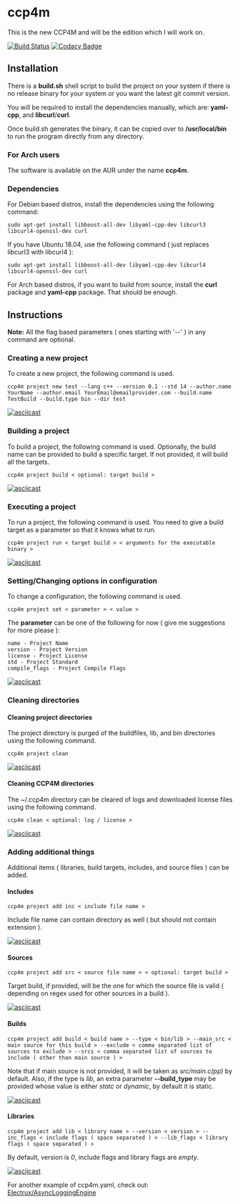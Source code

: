 # ccp4m
This is the new CCP4M and will be the edition which I will work on.

[![Build Status](https://travis-ci.org/Electrux/ccp4m.svg?branch=master)](https://travis-ci.org/Electrux/ccp4m) [![Codacy Badge](https://api.codacy.com/project/badge/Grade/d646fd7232004db58611b4eacfd5f691)](https://www.codacy.com/app/Electrux/CCP4M-Final?utm_source=github.com&amp;utm_medium=referral&amp;utm_content=Electrux/ccp4m&amp;utm_campaign=Badge_Grade)

## Installation

There is a **build.sh** shell script to build the project on your system if there is no release binary for your system or you want the latest git commit version.

You will be required to install the dependencies manually, which are: **yaml-cpp**, and **libcurl**/**curl**.

Once build.sh generates the binary, it can be copied over to **/usr/local/bin** to run the program directly from any directory.

### For Arch users

The software is available on the AUR under the name **ccp4m**.

### Dependencies

For Debian based distros, install the dependencies using the following command:
```
sudo apt-get install libboost-all-dev libyaml-cpp-dev libcurl3 libcurl4-openssl-dev curl
```

If you have Ubuntu 18.04, use the following command ( just replaces libcurl3 with libcurl4 ):
```
sudo apt-get install libboost-all-dev libyaml-cpp-dev libcurl4 libcurl4-openssl-dev curl
```

For Arch based distros, if you want to build from source, install the **curl** package and **yaml-cpp** package. That should be enough.

## Instructions

 **Note:** All the flag based parameters ( ones starting with '--' ) in any command are optional.

### Creating a new project
To create a new project, the following command is used.
```
ccp4m project new test --lang c++ --version 0.1 --std 14 --author.name YourName --author.email YourEmail@emailprovider.com --build.name TestBuild --build.type bin --dir test
```

[![asciicast](https://asciinema.org/a/176310.png)](https://asciinema.org/a/176310)

### Building a project
To build a project, the following command is used. Optionally, the build name can be provided to build a specific target. If not provided, it will build all the targets.
```
ccp4m project build < optional: target build >
```

[![asciicast](https://asciinema.org/a/176313.png)](https://asciinema.org/a/176313)

### Executing a project
To run a project, the following command is used. You need to give a build target as a parameter so that it knows what to run.
```
ccp4m project run < target build > < arguments for the executable binary >
```

[![asciicast](https://asciinema.org/a/176314.png)](https://asciinema.org/a/176314)

### Setting/Changing options in configuration
To change a configuration, the following command is used.
```
ccp4m project set < parameter > < value >
```
The **parameter** can be one of the following for now ( give me suggestions for more please ):

	name - Project Name
	version - Project Version
	license - Project License
	std - Project Standard
	compile_flags - Project Compile Flags

[![asciicast](https://asciinema.org/a/176315.png)](https://asciinema.org/a/176315)

### Cleaning directories

#### Cleaning project directories
The project directory is purged of the buildfiles, lib, and bin directories using the following command.
```
ccp4m project clean
```

[![asciicast](https://asciinema.org/a/176316.png)](https://asciinema.org/a/176316)

#### Cleaning CCP4M directories
The ~/.ccp4m directory can be cleared of logs and downloaded license files using the following command.
```
ccp4m clean < optional: log / license >
```

[![asciicast](https://asciinema.org/a/176317.png)](https://asciinema.org/a/176317)

### Adding additional things
Additional items ( libraries, build targets, includes, and source files ) can be added.

#### Includes
```
ccp4m project add inc < include file name >
```
Include file name can contain directory as well ( but should not contain extension ).

[![asciicast](https://asciinema.org/a/176320.png)](https://asciinema.org/a/176320)

#### Sources
```
ccp4m project add src < source file name > < optional: target build >
```
Target build, if provided, will be the one for which the source file is valid ( depending on regex used for other sources in a build ).

[![asciicast](https://asciinema.org/a/176321.png)](https://asciinema.org/a/176321)

#### Builds
```
ccp4m project add build < build name > --type < bin/lib > --main_src < main source for this build > --exclude < comma separated list of sources to exclude > --srcs < comma separated list of sources to include ( other than main source ) >
```
Note that if main source is not provided, it will be taken as *src/main.c(pp)* by default.
Also, if the type is *lib*, an extra parameter **--build_type** may be provided whose value is either *statc* or *dynamic*, by default it is static.

[![asciicast](https://asciinema.org/a/176322.png)](https://asciinema.org/a/176322)

#### Libraries
```
ccp4m project add lib < library name > --version < version > --inc_flags < include flags ( space separated ) > --lib_flags < library flags ( space separated ) >
```
By default, version is *0*, include flags and library flags are *empty*.

[![asciicast](https://asciinema.org/a/176323.png)](https://asciinema.org/a/176323)

For another example of ccp4m.yaml, check out:
[Electrux/AsyncLoggingEngine](https://github.com/Electrux/AsyncLoggingEngine)
